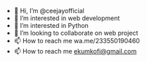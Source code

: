 - 👋 Hi, I’m @ceejayofficial
- 👀 I’m interested in web development
- 🌱 I’m interested in Python
- 💞️ I’m looking to collaborate on web project
- 📫 How to reach me wa.me/233550190460 
- 📫 How to reach me  ekumkofi@gmail.com


<!---
ceejayofficial/ceejayofficial is a ✨ special ✨ repository because its `README.md` (this file) appears on your GitHub profile.
You can click the Preview link to take a look at your changes.
--->
